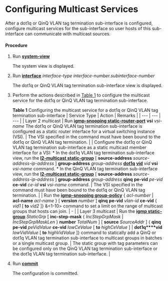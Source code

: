Configuring Multicast Services
==============================

After a dot1q or QinQ VLAN tag termination sub-interface is configured, configure multicast services for the sub-interface so user hosts of this sub-interface can communicate with multicast sources.

#### Procedure

1. Run [**system-view**](cmdqueryname=system-view)
   
   
   
   The system view is displayed.
2. Run [**interface**](cmdqueryname=interface) *interface-type interface-number.subinterface-number*
   
   
   
   The dot1q or QinQ VLAN tag termination sub-interface view is displayed.
3. Perform the actions described in [Table 1](#EN-US_TASK_0172363276__tab_1) to configure the multicast service for the dot1q or QinQ VLAN tag termination sub-interface.
   
   
   
   **Table 1** Configuring the multicast service for a dot1q or QinQ VLAN tag termination sub-interface
   | Service Type | Action | Remarks |
   | --- | --- | --- |
   | Layer 2 multicast | Run [**igmp-snooping static-router-port**](cmdqueryname=igmp-snooping+static-router-port) **vsi** *vsi-name*  The dot1q or QinQ VLAN tag termination sub-interface is configured as a static router interface for a virtual switching instance (VSI). | The VSI specified in the command must have been bound to the dot1q or QinQ VLAN tag termination. |
   | Configure the dot1q or QinQ VLAN tag termination sub-interface as a static multicast member interface for a VSI: * In the dot1q VLAN tag termination sub-interface view, run the [**l2-multicast static-group**](cmdqueryname=l2-multicast+static-group) [ **source-address** *source-address-ip-address* ] **group-address** *group-address* [**dot1q**](cmdqueryname=dot1q) [**vid**](cmdqueryname=vid) *vid* **vsi** *vsi-name* command. * In the QinQ VLAN tag termination sub-interface view, run the [**l2-multicast static-group**](cmdqueryname=l2-multicast+static-group) [ **source-address** *source-address-ip-address* ] **group-address** *group-address* **qinq** **pe-vid** *pe-vid* **ce-vid** *ce-id* **vsi** *vsi-name* command. | The VSI specified in the command must have been bound to the dot1q or QinQ VLAN tag termination. |
   | Run the [**igmp-snooping group-policy**](cmdqueryname=igmp-snooping+group-policy) { *acl-number* | **acl-name** *acl-name* } [ **version** *number* ] **qinq** **pe-vid** *vlan-id* **ce-vid** { *vid1* [ **to** *vid2* ]} &<1-10> command to set a limit on the range of multicast groups that hosts can join. | - |
   | Layer 3 multicast | Run the [**igmp static-group**](cmdqueryname=igmp+static-group) *StaticGrp* [ **inc-step-mask** { *IncStepGrpMask* | *IncStepGrpMaskLen* } **number** *TotalNum* ] [ **source** *SourceAddr* ] { **qinq** **pe-vid** *peVidValue* **ce-vid** *lowCeValue* [ **to** *highCeValue* ] | **dot1q****vid** *lowVidValue* [ **to** *highVidValue* ]} command to statically add a QinQ or dot1q VLAN tag termination sub-interface to multicast groups in batches or a single multicast group. | The static group with tag parameters can be configured only on the QinQ VLAN tag termination sub-interface or the dot1q VLAN tag termination sub-interface. |
4. Run [**commit**](cmdqueryname=commit)
   
   
   
   The configuration is committed.